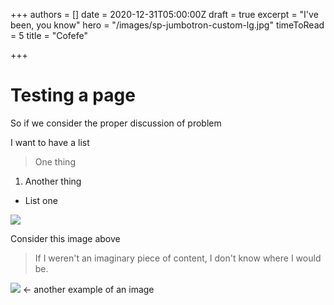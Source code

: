 +++
authors = []
date = 2020-12-31T05:00:00Z
draft = true
excerpt = "I've been, you know"
hero = "/images/sp-jumbotron-custom-lg.jpg"
timeToRead = 5
title = "Cofefe"

+++
# Testing a page

So if we consider the proper discussion of problem

I want to have a list

> One thing

1. Another thing

* List one

![](/images/favicon.svg)

Consider this image above

> If I weren't an imaginary piece of content, I don't know where I would be.

![](https://golang.org/lib/godoc/images/go-logo-blue.svg) <- another example of an image